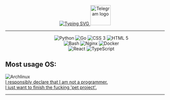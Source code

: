 <div align="center">
  <a href="https://git.io/typing-svg">
    <img src="https://readme-typing-svg.herokuapp.com?font=JetBrains+Mono&weight=600&duration=4000&pause=600&color=BA96F7&background=FFFFFF00&width=435&lines=Hello!+My+name+is+Andrew;I'm+system+administrator;Self-hosted+serving+is+my+love.+Lol" alt="Typing SVG" />
  </a>
  <a href="https://t.me/eterlined">
     <img width="64" alt="Telegram logo" src="https://upload.wikimedia.org/wikipedia/commons/thumb/8/82/Telegram_logo.svg/512px-Telegram_logo.svg.png">
  </a>
</div>
<hr/>
  <div align="center">
  <dl align="center">
     <dd>
       <img alt="Python" src="https://img.shields.io/badge/python-3670A0?style=for-the-badge&logo=python&logoColor=white">
       <img alt="Go" src="https://img.shields.io/badge/go-%2300ADD8.svg?style=for-the-badge&logo=go&logoColor=white">
       <img alt="CSS 3" src="https://img.shields.io/badge/css3-%231572B6.svg?style=for-the-badge&logo=css3&logoColor=white">
       <img alt="HTML 5" src="https://img.shields.io/badge/html5-%23E34F26.svg?style=for-the-badge&logo=html5&logoColor=white"> 
    </dd>
    <dd>
      <img alt="Bash" src="https://img.shields.io/badge/shell_script-%23121011.svg?style=for-the-badge&logo=gnu-bash&logoColor=white"> 
       <img alt="Nginx" src="https://img.shields.io/badge/nginx-%23009639.svg?style=for-the-badge&logo=nginx&logoColor=white">
       <img alt="Docker" src="https://img.shields.io/badge/docker-%230db7ed.svg?style=for-the-badge&logo=docker&logoColor=white">
    </dd>
    <dd>
      <img alt="React" src="https://img.shields.io/badge/React-61DAFB?logo=React&logoColor=black"> 
       <img alt="TypeScript" src="https://shields.io/badge/TypeScript-3178C6?logo=TypeScript&logoColor=FFF&style=flat-square">
    </dd>
  </dl>
</div>
<div>
  <H2>Most usage OS:</H2>
  <img alt="Archlinux" src="https://img.shields.io/badge/Arch%20Linux-1793D1?logo=arch-linux&logoColor=fff&style=for-the-badge">
  <br>
  <u>I responsibly declare that I am not a programmer. 
    <br>I just want to finish the fucking 'pet project'.</u>
</div>
<hr/>
